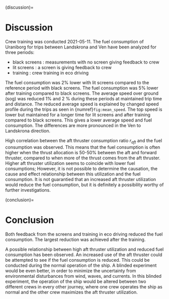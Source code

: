 (discussion)=
# Discussion
Crew training was conducted 2021-05-11. The fuel consumption of Uraniborg for trips between Landskrona and Ven have been analyzed for three periods: 

* black screens : measurements with no screen giving feedback to crew
* lit screens : a screen is giving feedback to crew
* training : crew training in eco driving 

The fuel consumption was 2% lower with lit screens compared to the reference period with black screens. The fuel consumption was 5% lower after training compared to black screens.
The average speed over ground (sog) was reduced 1% and 2 % during these periods at maintained trip time and distance. The reduced average speed is explained by changed speed profile during the trips as seen in {numref}`fig:mean_speed`. The top speed is lower but maintained for a longer time for lit screens and after training compared to black screens. This gives a lower average speed and fuel consumption. The differences are more pronounced in the Ven to Landskrona direction.

High correlation between the aft thruster consumption ratio $r_{aft}$ and the fuel consumption was observed. This means that the fuel consumption is often higher when the thrust allocation is 50-50%
between the aft and forward thruster, compared to when more of the thrust comes from the
aft thruster. Higher aft thruster utilization seems to coincide with lower fuel consumptions;
However, it is not possible to determine the causation, the cause and effect relationship between this utilization and the fuel consumption. It is not guarantied that an increased aft thruster utilization would reduce the fuel consumption, but it is definitely a possibility worthy of further investigations.

(conclusion)=
# Conclusion
Both feedback from the screens and training in eco driving reduced the fuel consumption. The largest reduction was achieved after the training. 

A possible relationship between high aft thruster utilization and reduced fuel consumption has been observed. An increased use of the aft thruster could be attempted to see if the fuel consumption is reduced. This could be conducted during the normal operation of the ship. A blinded experiment would be even better, in order to minimize the uncertainty from environmental disturbances from wind, waves, and currents. In this blinded experiment, the operation of the ship would be altered between two different crews in every other journey, where one crew operates the ship as normal and the other crew maximizes the aft thruster utilization.  